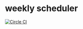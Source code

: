 # weekly scheduler

[![Circle CI](https://circleci.com/gh/sleepylemur/weeklyScheduler.svg?style=svg)](https://circleci.com/gh/sleepylemur/weeklyScheduler)
